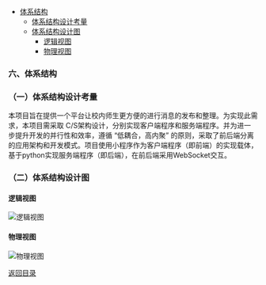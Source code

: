 - [体系结构](#op1)
	- [体系结构设计考量](#op11)
	- [体系结构设计图](#op12)
		- [逻辑视图](#op121)
		- [物理视图](#op122)

<span id="op1"></span>
### 六、体系结构

<span id="op11"></span>
### （一）体系结构设计考量

本项目旨在提供一个平台让校内师生更方便的进行消息的发布和整理。为实现此需求，本项目需采取 C/S架构设计，分别实现客户端程序和服务端程序。并为进一步提升开发的并行性和效率，遵循 “低耦合，高内聚” 的原则，采取了前后端分离的应用架构和开发模式。项目使用小程序作为客户端程序（即前端）的实现载体，基于python实现服务端程序（即后端），在前后端采用WebSocket交互。

<span id="op12"></span>
### （二）体系结构设计图

<span id="op121"></span>
#### 逻辑视图

![逻辑视图](https://azurlin.oss-cn-beijing.aliyuncs.com/2019ldu_SE/im/%E9%80%BB%E8%BE%91%E6%9E%B6%E6%9E%84.png)

<span id="op122"></span>
#### 物理视图


![物理视图](https://azurlin.oss-cn-beijing.aliyuncs.com/2019ldu_SE/%E7%89%A9%E7%90%86%E6%9E%B6%E6%9E%84%E5%8E%BB%E7%A9%BA%E7%99%BD.png)

[返回目录](README.md)

